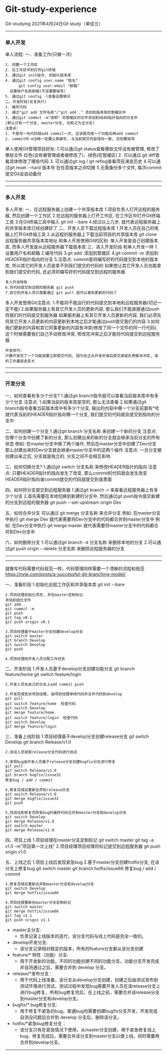 # Git-study-experience
Git-studying
2021年4月24日Git study（单佳兰）

------
### 单人开发
单人流程:
    一、准备工作(只做一次)
    
   	1. 创建一个工作区
	2. 在工作区中的打开git终端
	3. 通过git init指令, 初始化版本库
	4. 通过git config user.name "姓名"
	      git config user.email "邮箱"
	  设置用户名和邮箱(不设置要挨骂)
	5. 通过git config -l查看设置情况
	二、开发阶段(反复执行)
	1. 编写代码
	2. 通过"git add 文件名称"/"git add ." 添加到版本库的暂缓区中
	3. 通过git commit -m"说明" 将暂缓区的文件添加到HEAD指针指向的分支中
	(默认只有一个分支, master分支, 也称之为主分支)
	注意点:
	1. 不是写一句代码就add commit一次, 应该是完成一个功能后再add commit
	2. commit时-m注释一定要认真编写, 与当前提交内容保持一致, 否则要挨骂

单人使用Git管理项目好处:
	1.可以通过git status查看哪些文件没有被管理, 修改了哪些文件
      红色(没有被管理或者被修改了)、绿色(在暂缓区)
     	2. 可以通过 git diff查看具体修改了哪些代码
    	3. 可以通过git log / git reflog查看项目演变历史
	4.可以通过git reset --hard 版本号  在任意版本之间切换
	5.无需备份多个文件, 每次commit提交Git会自动备份

-----
-----
### 多人开发
多人开发:
一、在远程服务器上创建一个共享版本库
    1.项目负责人打开远程的服务器, 然后创建一个工作区
    2.在远程的服务器上打开工作区, 在工作区中打开Git终端工具
    3.在Git终端工具中输入 git init --bare
    4.经过以上几步, 就代表远程服务器上的共享版本库已经创建好了
二、开发人员下载远程版本库
    1.开发人员在自己的电脑上打开Git终端工具
    2.从远程的服务器上下载当前项目的共享版本库  git clone 远程服务器共享版本库地址
      和单人开发使用Git的区别: 单人开发是自己创建版本库, 而多人开发是从远程服务器下载版本库
三、进入开发阶段
    和单人开发一样
    1.设置用户名和邮箱
    2.编写代码
    3.git add .添加到暂缓区
    4.git commit -m 添加到HEADER指针指向的分支
    5.注意点:
    commit是将编写好的代码提交到本地的版本库, 所以其它的开发人员是拿不到我们提交的代码的
    如果想让其它开发人员也能拿到我们提交的代码, 还必须将编写好的代码提交到远程的服务器

    多人开发特有
    6.将代码提交到远程的服务器 git push
    7.其它的开发人员只需要通过 git pull 就可以拿到更新的代码了

多人开发使用Git注意点:
    1.不能将不能运行的代码提交到本地和远程服务器(切记一定不能)
    2.如果服务器上有其它开发人员的更新内容, 那么我们不能直接通过push将我们的代码提交到服务器
      如果服务器上有其它开发人员更新的内容, 我们必须先将其它开发人员更新的内容更新到本地之后才能通过push提交我们的内容
    3.如何我们更新的内容和其它同事更新的内容有冲突(修改了同一个文件的同一行代码), 这个时候需要我们自己手动修改冲突, 修改完冲突之后才能将代码提交到远程服务器

    开发技巧:
    只要开发完了一个功能就要立即提交代码, 因为在企业开发中谁后提交谁就负责解决冲突, 谁的工作量就会变大
-------
-------
### 开发分支
一、如何查看有多少个分支?
    1.通过git branch指令就可以查看当前版本库中有多少个分支
    注意点:
    1.如果当前的版本库是空的, 那么无法查看
    2.如果通过git branch指令查看当前版本库中有多少个分支, 输出的内容中哪一个分支前面有*号
    就代表当前的HEADER指针指向哪一个分支, 我们提交的代码就会提交到指向的分支中

二、如何创建一个分支
    1.通过git branch 分支名称 来创建一个新的分支
    注意点:
    在哪个分支中创建了新的分支, 那么创建出来的新的分支就会继承当前分支的所有状态
    例如:
    在master分支中做了两个操作, 然后在master分支中创建了Dev分支
    那么创建出来的Dev分支就会继承master分支中的这两个操作
    注意点:
    一旦分支被创建出来之后, 分支就是独立的, 分支之间不会相互影响

三、如何切换分支?
    1.通过git switch 分支名称 来修改HEADER指针的指向
    注意点: 只要HEADER指针的指向发生了改变, 那么commit的代码就会发生改变
    HEADER指针指向谁commit提交的代码就提交到谁里面

四、如何将分支提交到远程服务器
    1.通过git branch -r 来查看远程服务器上有多少个分支
    2.首先需要在本地切换到新建的分支中, 然后通过git push指令提交新建的分支到远程的服务器
    git push --set-upstream origin Dev

五、如何合并分支
    可以通过 git merge 分支名称 来合并分支
    例如:
    在master分支中执行  git merge Dev 就代表需要将Dev分支中的代码都合并到master分支中
    例如:
    在Dev分支中执行 git merge master 就代表需要将master分支中的代码都合并到Dev分支中

六、如何删除分支
    1.可以通过git branch -d 分支名称 来删除本地的分支
    2.可以通过git push origin --delete 分支名称 来删除远程服务器的分支
  
  -----
  -----
  就像写代码需要代码规范一样，代码管理同样需要一个清晰的流程和规范
https://nvie.com/posts/a-successful-git-branching-model/

一、准备阶段
    1.初始化远程工作区和共享版本库
    git init --bare

    2.项目经理初始化项目, 并在master定制标记
    添加初始化文件
    git add .
    git commit -m
    git push
    git tag v0.1
    git push origin v0.1

    3.项目经理基于master分支创建develop分支
    git switch master
    git branch Develop
    git switch Develop
    git push

    4.项目经理给开发人员分配工作任务

二、开发阶段
    1.开发人员基于develop分支创建功能分支
    git branch feature/home
    git switch feature/login

    2.开发人员在自己的分支上add commit push

    3.开发完成告诉项目经理, 由项目经理审核代码并合并代码到develop
    git pull
    git switch feature/home  检查代码
    git switch Develop
    git merge feature/home
    git switch feature/login  检查代码
    git switch Develop
    git merge feature/login

三、准备上线阶段
    1.项目经理基于develop分支创建release分支
    git switch Develop
    git branch Release/v1.0

    2.测试人员获取release分支代码进行测试

    3.发现bug由开发人员基于release分支创建bugfix分支进行修复
    git pull
    git switch Release/v1.0
    git branch bugfix/issue32
    修复bug / add / commit

    4.修复完成后重新合并到release分支
    git switch Release/v1.0
    git merge bugfix/issue32
    git push

    5.将测试和修复完所有bug的最终代码合并到master分支和develop分支
    git switch Develop
    git merge Release/v1.0
    git switch master
    git merge Release/v1.0

四、项目上线
    1.项目经理在master分支定制标记
    git switch master
    git tag -a v1.0 -m"项目第一次上线"
    2.项目经理项目经理将标记提交到远程服务器
    git push origin v1.0

五、上线之后
    1.项目上线后发现紧急bug
    2.基于master分支创建hotfix分支, 在该分支上修复bug
    git switch master
    git branch hotfix/issue66
    修复bug / add / commit

    3.修复完成后重新合并到master分支和develop分支
    git switch Develop
    git merge hotfix/issue66

    4.项目经理重新在master分支定制标记
    git switch master
    git merge hotfix/issue66
    git tag v1.1
    git push origin v1.1


- master主分支:
    + 负责记录上线版本的迭代，该分支代码与线上代码是完全一致的。
- develop开发分支:
    + 该分支记录相对稳定的版本，所有的feature分支都从该分支创建
- feature/* 特性（功能）分支:
    + 用于开发新的功能，不同的功能创建不同的功能分支，功能分支开发完成并自测通过之后，需要合并到 develop 分支。
- release/*发布分支：
    + 用于代码上线准备，该分支从develop分支创建，创建之后由测试发布到测试环境进行测试，测试过程中发现bug需要开发人员在该release分支上进行bug修复，所有bug修复完后，在上线之前，需要合并该release分支到master分支和develop分支。
- bugfix/* bug修复分支:
    + 用于修复不紧急的bug，普通bug均需要创建bugfix分支开发，开发完成自测没问题后合并到 develop 分支后，删除该分支。
- hotfix/*紧急bug修复分支：
    + 该分支只有在紧急情况下使用，从master分支创建，用于紧急修复线上bug，修复完成后，需要合并该分支到master分支以便上线，同时需要再合并到develop分支。
------
  


